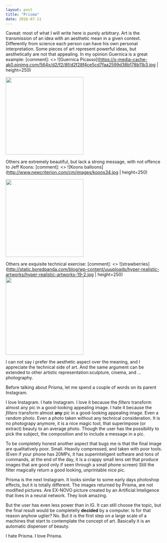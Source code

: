```yaml
---
layout: post
title: "Prisma"
date: 2016-07-11
---
```

Caveat: most of what I will write here is purely arbitrary. 
Art is the transmission of an idea with an aesthetic mean in a given context. Differently from science each person can have his own personal interpretation.
Some pieces of art represent powerful ideas, but aesthetically are not that appealing. 
In my opinion Guernica is a great example:
[comment]: <> ![Guernica Picasso](https://s-media-cache-ak0.pinimg.com/564x/d2/f2/8f/d2f28f4ce5cd7faa2599d38b178b11b3.jpg | height=250)

<img src="https://s-media-cache-ak0.pinimg.com/564x/d2/f2/8f/d2f28f4ce5cd7faa2599d38b178b11b3.jpg" width="250">


Others are extremely beautiful, but lack a strong message, with not offence to Jeff Koons:
[comment]: <> ![Koons balloons](http://www.newcriterion.com/cm/images/koons34.jpg | height=250) 


<img src="http://www.newcriterion.com/cm/images/koons34.jpg" width="250">

Others are exquisite technical exercise:
[comment]: <> ![strawberries](http://static.boredpanda.com/blog/wp-content/uuuploads/hyper-realistic-artworks/hyper-realistic-artworks-19-2.jpg | height=250)
<img src="http://static.boredpanda.com/blog/wp-content/uuuploads/hyper-realistic-artworks/hyper-realistic-artworks-19-2.jpg" width="250">

I can not say i prefer the aesthetic aspect over the meaning, and I appreciate the technical side of art. And the same argument can be extended to other artistic representation:sculpture, cinema, and ... photography.

Before talking about Prisma, let me spend a couple of words on its parent Instagram.

I love Instagram. I hate Instagram. 
I love it because the _filters_ transform almost any pic in a good-looking appealing image.
I hate it because the _filters_ transform almost **any** pic in a good-looking appealing image. Even a random photo. Even a photo taken without any technical consideration.
It is no photograpy anymore, it is a nice magic tool, that superimpose (or extract) beauty to an average photo.
Though the user  has the possibility to pick the subject, the composition and to include a message in a pic.

To be completely honest another aspect that bugs me is that the final image are qualitatively poor. Small. Heavily compressed, and taken with poor tools.
(Even if your phone has 20MPx, it has superinteligent software and tons of commands, at the end of the day, it is a crappy small lens set that produce images that are good only if seen through a small phone screen)
Still the filter magically return a good looking, unprintable nice pic.


Prisma is the next Instagram. It looks similar to some early days photoshop effects, but it is totally different.
The images returned by Prisma, are not modified pictures. Are EX-NOVO picture created by an Artificial Inteligence that lives in a neural network.
They look amazing.

But the user has even less power than in IG. It can still choose the topic, but the final result would be completelly **decided** by a computer.
Is for that reason anyhow uglier? No.
But it is the first step on a large scale of a machines that start to contemplate the concept of art. Basically it is an automatic dispenser of beauty.

I hate Prisma. I love Prisma.
 
